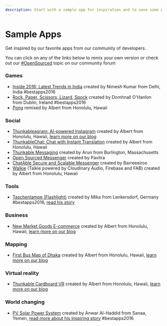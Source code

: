 ```yaml
---
description: Start with a sample app for inspiration and to save some perspiration
---
```


# Sample Apps

Get inspired by our favorite apps from our community of developers.

You can click on any of the links below to remix your own version or check out our [\#OpenSourced](https://community.thunkable.com/c/OpenSource) topic on our community forum

### Games

* [Inside 2016: Latest Trends in India](https://goo.gl/oa9Ee7) created by Nimesh Kumar from Delhi, India \#bestapps2016
* [Rock, Paper, Scissors, Lizard, Spock](https://goo.gl/GUBntn) created by Domhnall O'Hanlon from Dublin, Ireland \#bestapps2016
* [Pong](https://goo.gl/LQs4su) remixed by Albert from Honolulu, Hawaii

### Social

* [Thunkableagram: AI-powered Instagram](https://goo.gl/QYHCcv) created by Albert from Honolulu, Hawaii, [learn more on our blog](https://blog.thunkable.com/make-your-own-instagram-because-youre-worth-it-b6ad9c27a22c)
* [ThunkableChat: Chat with Instant Translation](https://goo.gl/pZUKHu) created by Albert from Honolulu, Hawaii
* [Thunkable Messaging](https://goo.gl/QYbcpW) created by Arun from Burlington, Massachusetts
* [Open Sourced Messenger](https://community.thunkable.com/t/chat-opensource-messenger/3609) created by Pavitra
* [ChatAble Secure and Scalable Messenger](https://community.thunkable.com/t/chatable-a-chat-system/5328?u=barreeeiroo) created by Barreeeiroo
* [Walkie](https://goo.gl/PwQ2uA) \(Talkie powered by Cloudinary Audio, Firebase and FAB\) created by Albert from Honolulu, Hawaii

### Tools

* [Taschenlampe \(Flashlight\)](https://goo.gl/5MN7LL) created by Mika from Lenkersdorf, Germany \#bestapps2016, [read his story](https://blog.thunkable.com/how-app-development-changed-mikas-life-and-allows-him-to-give-back-to-his-community-c80a5d7d3c47)

### Business

* [New Market Goods E-commerce](https://goo.gl/7YsHiA) created by Albert from Honolulu, Hawaii, [learn more on our blog](https://blog.thunkable.com/apps-for-your-most-loyal-customers-with-a-website-you-already-have-made-by-you-on-thunkable-824e6744f9f7)

### Mapping

* [First Bus Map of Dhaka](https://goo.gl/oKme4t) created by Albert from Honolulu, Hawaii, [learn more on our blog](https://blog.thunkable.com/apps-for-the-city-that-you-love-part-1-15ec5b86f905)

### Virtual reality

* [Thunkable Cardboard VR](https://goo.gl/fowCtE) created by Albert from Honolulu, Hawaii, [learn more on our blog](https://blog.thunkable.com/making-apps-for-google-cardboard-d112758a4cee)

### World changing

* [PV Solar Power System](https://goo.gl/PhmqrE) created by Anwar Al-Haddid from Sanaa, Yemen, [read more about his inspiring story](https://www.fastcompany.com/40417060/how-a-man-with-no-coding-experience-built-an-app-thats-bringing-solar-power-to-yemen) \#bestapps2016

